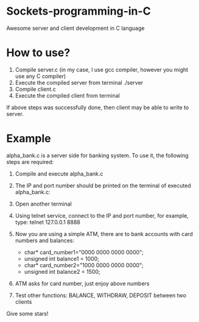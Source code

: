 # Sockets-programming-in-C
Awesome server and client development in C language

# How to use?
  1) Compile server.c (in my case, I use gcc compiler, however you might use any C compiler)
  2) Execute the compiled server from terminal
            ./server
  3) Compile client.c
  4) Execute the compiled client from terminal

If above steps was successfully done, then client may be able to write to server.

# Example
  alpha_bank.c is a server side for banking system. To use it, the following steps are required:
  
  1) Compile and execute alpha_bank.c
  2) The IP and port number should be printed on the terminal of executed alpha_bank.c:
  3) Open another terminal
  4) Using telnet service, connect to the IP and port number, for example, type:
      telnet 127.0.0.1 8888
  5) Now you are using a simple ATM, there are to bank accounts with card numbers and balances:
  
        -  char* card_number1="0000 0000 0000 0000";
        -  unsigned int balance1 = 1000; 
        -  char* card_number2="1000 0000 0000 0000";
        -  unsigned int balance2 = 1500;
  6) ATM asks for card number, just enjoy above numbers
  7) Test other functions: BALANCE, WITHDRAW, DEPOSIT between two clients

Give some stars!
